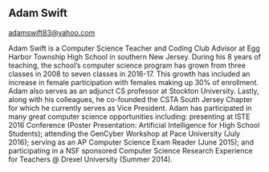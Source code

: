 ## Adam Swift

[adamswift83@yahoo.com](mailto:adamswift83@yahoo.com)

Adam Swift is a Computer Science Teacher and Coding Club Advisor at Egg Harbor Township High School in southern New Jersey. During his 8 years of teaching, the school’s computer science program has grown from three classes in 2008 to seven classes in 2016-17. This growth has included an increase in female participation with females making up 30% of enrollment. Adam also serves as an adjunct CS professor at Stockton University. Lastly, along with his colleagues, he co-founded the CSTA South Jersey Chapter for which he currently serves as Vice President. Adam has participated in many great computer science opportunities including: presenting at ISTE 2016 Conference (Poster Presentation: Artificial Intelligence for High School Students); attending the GenCyber Workshop at Pace University (July 2016); serving as an AP Computer Science Exam Reader (June 2015); and participating in a NSF sponsored Computer Science Research Experience for Teachers @ Drexel University (Summer 2014).
